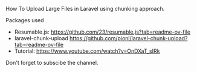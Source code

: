 How To Upload Large Files in Laravel using chunking approach.

Packages used
- Resumable.js: https://github.com/23/resumable.js?tab=readme-ov-file
- laravel-chunk-upload https://github.com/pionl/laravel-chunk-upload?tab=readme-ov-file
- Tutorial: https://www.youtube.com/watch?v=OnDXaT_sIRk


Don't forget to subscibe the channel.
